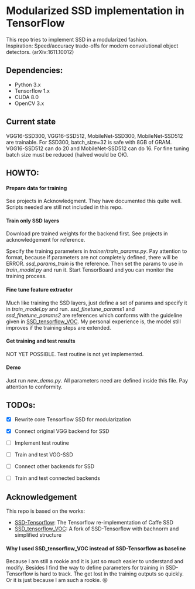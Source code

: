 # Modularized SSD implementation in TensorFlow

This repo tries to implement SSD in a modularized fashion.  
Inspiration: Speed/accuracy trade-offs for modern convolutional object detectors. (arXiv:1611.10012)

## Dependencies:
- Python 3.x
- Tensorflow 1.x
- CUDA 8.0
- OpenCV 3.x

## Current state
VGG16-SSD300, VGG16-SSD512, MobileNet-SSD300, MobileNet-SSD512 are trainable. For SSD300, batch_size=32 is safe with 8GB of GRAM. VGG16-SSD512 can do 20 and MobileNet-SSD512 can do 16. For fine tuning batch size must be reduced (halved would be OK).

## HOWTO:
#### Prepare data for training
See projects in Acknowledgment. They have documented this quite well. Scripts needed are still not included in this repo.
#### Train only SSD layers
Download pre trained weights for the backend first. See projects in acknowledgement for reference.

Specify the training parameters in *trainer/train_params.py*. Pay attention to format, because if parameters are not completely defined, there will be ERROR. *ssd_params_train* is the reference. Then set the params to use in *train_model.py* and run it. Start TensorBoard and you can monitor the training process.
#### Fine tune feature extractor
Much like training the SSD layers, just define a set of params and specify it in *train_model.py* and run. *ssd_finetune_params1* and *ssd_finetune_params2* are references which conforms with the guideline given in [SSD_tensorflow_VOC](https://github.com/LevinJ/SSD_tensorflow_VOC). My personal experience is, the model still improves if the training steps are extended.
#### Get training and test results
NOT YET POSSIBLE. Test routine is not yet implemented.
#### Demo 
Just run *new_demo.py*. All parameters need are defined inside this file. Pay attention to conformity.
## TODOs:
- [x] Rewrite core Tensorflow SSD for modularization
- [x] Connect original VGG backend for SSD
- [ ] Implement test routine
- [ ] Train and test VGG-SSD
- [ ] Connect other backends for SSD
- [ ] Train and test connected backends


## Acknowledgement
This repo is based on the works:
* [SSD-Tensorflow](https://github.com/balancap/SSD-Tensorflow/): The Tensorflow re-implementation of Caffe SSD
* [SSD_tensorflow_VOC](https://github.com/LevinJ/SSD_tensorflow_VOC): A fork of SSD-Tensorflow with bachnorm and simplified structure  
#### Why I used SSD_tensorflow_VOC instead of SSD-Tensorflow as baseline
Because I am still a rookie and it is just so much easier to understand and modify. Besides I find the way to define parameters for training in SSD-Tensorflow is hard to track. The get lost in the training outputs so quickly. Or it is just because I am such a rookie. :stuck_out_tongue:
